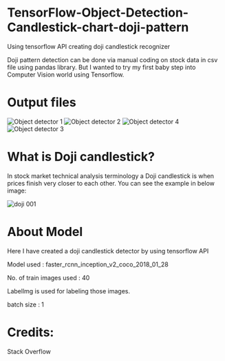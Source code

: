 # TensorFlow-Object-Detection-Candlestick-chart-doji-pattern
Using tensorflow API creating doji candlestick recognizer

Doji pattern detection can be done via manual coding on stock data in csv file using pandas library.
But I wanted to try my first baby step into Computer Vision world using Tensorflow.

# Output files

![Object detector 1](https://user-images.githubusercontent.com/50289281/64172492-bb91d100-ce72-11e9-8d85-68a07196466b.png)
![Object detector 2](https://user-images.githubusercontent.com/50289281/64172493-bc2a6780-ce72-11e9-83b1-3fb90f0e230c.png)
![Object detector 4](https://user-images.githubusercontent.com/50289281/64172494-bc2a6780-ce72-11e9-967d-7742275eb8f7.png)
![Object detector 3](https://user-images.githubusercontent.com/50289281/64172491-bb91d100-ce72-11e9-8e86-06b7637ec97e.png)

# What is Doji candlestick?

In stock market technical analysis terminology a Doji candlestick is when prices finish very closer to each other.
You can see the example in below image:

![doji 001](https://user-images.githubusercontent.com/50289281/64168420-1cb4a700-ce69-11e9-821d-be0138873627.png)

# About Model
Here I have created a doji candlestick detector by using tensorflow API

Model used : faster_rcnn_inception_v2_coco_2018_01_28

No. of train images used : 40

Labellmg is used for labeling those images.

batch size : 1

# Credits:

Stack Overflow
